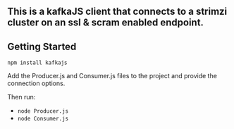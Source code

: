 ## This is a kafkaJS client that connects to a strimzi cluster on an ssl & scram enabled endpoint.

## Getting Started

``npm install kafkajs``

Add the Producer.js and Consumer.js files to the project and provide the connection options.

Then run:

- ``node Producer.js``
- ``node Consumer.js``
